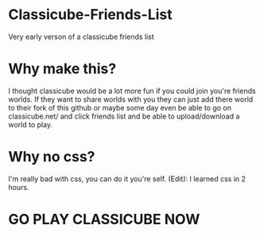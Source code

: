 # Classicube-Friends-List
Very early verson of a classicube friends list
# Why make this? 
I thought classicube would be a lot more fun if you could join you're friends worlds. 
If they want to share worlds with you they can just add there world to their fork of this github
or maybe some day even be able to go on classicube.net/ and click friends list and be able to upload/download a world to 
play.
# Why no css?
I'm really bad with css, you can do it you're self.
(Edit): I learned css in 2 hours.
# GO PLAY CLASSICUBE NOW
